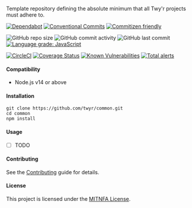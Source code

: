 Template repository defining the absolute minimum that all Twy'r projects must adhere to.

[![Dependabot](https://badgen.net/dependabot/twyr/common/258831598?icon=dependabot)](https://app.dependabot.com/accounts/twyr/repos/258831598)
[![Conventional Commits](https://img.shields.io/badge/Conventional%20Commits-1.0.0-brightgreen.svg)](https://conventionalcommits.org)
[![Commitizen friendly](https://img.shields.io/badge/commitizen-friendly-brightgreen.svg)](http://commitizen.github.io/cz-cli/)

![GitHub repo size](https://img.shields.io/github/repo-size/twyr/common)
![GitHub commit activity](https://img.shields.io/github/commit-activity/m/twyr/common)
![GitHub last commit](https://img.shields.io/github/last-commit/twyr/common)
[![Language grade: JavaScript](https://img.shields.io/lgtm/grade/javascript/g/twyr/common.svg?logo=lgtm&logoWidth=18)](https://lgtm.com/projects/g/twyr/common/context:javascript)

[![CircleCI](https://circleci.com/gh/twyr/common.svg?style=shield&circle-token=5b5a717014a209604624b6e25cee1552e6174315)](https://circleci.com/gh/twyr/common)
[![Coverage Status](https://coveralls.io/repos/github/twyr/common/badge.svg?branch=master)](https://coveralls.io/github/twyr/common?branch=master)
[![Known Vulnerabilities](https://snyk.io/test/github/twyr/common/badge.svg)](https://snyk.io/test/github/twyr/common)
[![Total alerts](https://img.shields.io/lgtm/alerts/g/twyr/common.svg?logo=lgtm&logoWidth=18)](https://lgtm.com/projects/g/twyr/common/alerts/)

#### Compatibility
* Node.js v14 or above


#### Installation
```
git clone https://github.com/twyr/common.git
cd common
npm install
```


#### Usage
- [ ] TODO


#### Contributing
See the [Contributing](CONTRIBUTING.md) guide for details.


#### License
This project is licensed under the [MITNFA License](LICENSE.md).
